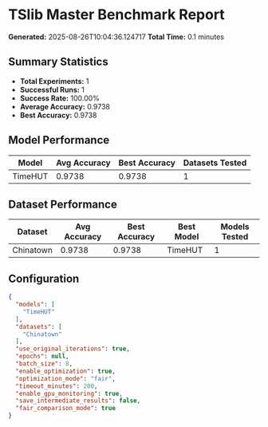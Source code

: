 # TSlib Master Benchmark Report

**Generated:** 2025-08-26T10:04:36.124717
**Total Time:** 0.1 minutes

## Summary Statistics

- **Total Experiments:** 1
- **Successful Runs:** 1
- **Success Rate:** 100.00%
- **Average Accuracy:** 0.9738
- **Best Accuracy:** 0.9738

## Model Performance

| Model | Avg Accuracy | Best Accuracy | Datasets Tested |
|-------|-------------|---------------|----------------|
| TimeHUT | 0.9738 | 0.9738 | 1 |

## Dataset Performance

| Dataset | Avg Accuracy | Best Accuracy | Best Model | Models Tested |
|---------|-------------|---------------|------------|---------------|
| Chinatown | 0.9738 | 0.9738 | TimeHUT | 1 |

## Configuration

```json
{
  "models": [
    "TimeHUT"
  ],
  "datasets": [
    "Chinatown"
  ],
  "use_original_iterations": true,
  "epochs": null,
  "batch_size": 8,
  "enable_optimization": true,
  "optimization_mode": "fair",
  "timeout_minutes": 200,
  "enable_gpu_monitoring": true,
  "save_intermediate_results": false,
  "fair_comparison_mode": true
}
```
